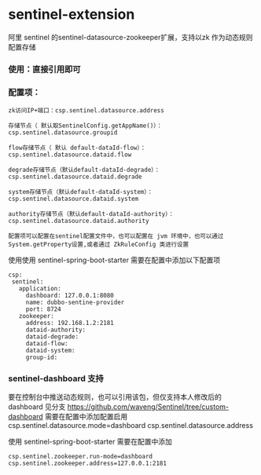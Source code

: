 # sentinel-extension
阿里 sentinel 的sentinel-datasource-zookeeper扩展，支持以zk 作为动态规则配置存储  

### 使用：直接引用即可  

### 配置项：
    zk访问IP+端口：csp.sentinel.datasource.address 
        
    存储节点（ 默认取SentinelConfig.getAppName()）：csp.sentinel.datasource.groupid
        
    flow存储节点（ 默认 default-dataId-flow）：csp.sentinel.datasource.dataid.flow
        
    degrade存储节点（默认default-dataId-degrade）：csp.sentinel.datasource.dataid.degrade
        
    system存储节点（默认default-dataId-system）：csp.sentinel.datasource.dataid.system
        
    authority存储节点（默认default-dataId-authority）：csp.sentinel.datasource.dataid.authority

    配置项可以配置在sentinel配置文件中，也可以配置在 jvm 环境中，也可以通过System.getProperty设置,或者通过 ZkRuleConfig 类进行设置

  使用使用 sentinel-spring-boot-starter 需要在配置中添加以下配置项
 ```
 csp:
  sentinel:
    application:
      dashboard: 127.0.0.1:8080
      name: dubbo-sentine-provider
      port: 8724
    zookeeper:
      address: 192.168.1.2:2181
      dataid-authority: 
      dataid-degrade: 
      dataid-flow: 
      dataid-system: 
      group-id: 
 ```
  
### sentinel-dashboard 支持
要在控制台中推送动态规则，也可以引用该包，但仅支持本人修改后的 dashboard
见分支 https://github.com/waveng/Sentinel/tree/custom-dashboard
需要在配置中添加配置启用
csp.sentinel.datasource.mode=dashboard
csp.sentinel.datasource.address 

使用 sentinel-spring-boot-starter 需要在配置中添加
```
csp.sentinel.zookeeper.run-mode=dashboard
csp.sentinel.zookeeper.address=127.0.0.1:2181
```